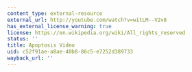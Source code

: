 ```yaml
---
content_type: external-resource
external_url: http://youtube.com/watch?v=witLM--V2v8
has_external_license_warning: true
license: https://en.wikipedia.org/wiki/All_rights_reserved
status: ''
title: Apoptosis Video
uid: c52f91ae-a8ae-40b8-86c5-e7252d389733
wayback_url: ''
---
```


